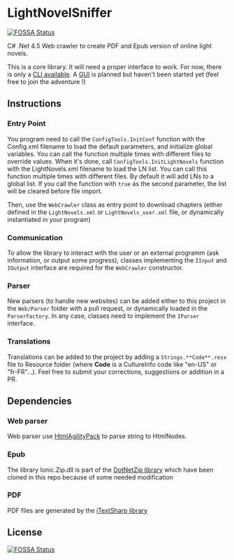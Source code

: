 # LightNovelSniffer
[![FOSSA Status](https://app.fossa.io/api/projects/git%2Bgithub.com%2FLightNovelSniffer%2FLightNovelSniffer.svg?type=shield)](https://app.fossa.io/projects/git%2Bgithub.com%2FLightNovelSniffer%2FLightNovelSniffer?ref=badge_shield)

C# .Net 4.5 Web crawler to create PDF and Epub version of online light novels.

This is a core library. It will need a proper interface to work. For now, there is only a [CLI available](https://github.com/JoshuaArus/LightNovelSniffer-CLI). A [GUI](https://github.com/JoshuaArus/LightNovelSniffer-GUI) is planned but haven't been started yet (feel free to join the adventure !)

## Instructions
### Entry Point
You program need to call the `ConfigTools.InitConf` function with the Config.xml filename to load the default parameters, and initialize global variables. You can call the function multiple times with different files to override values.
When it's done, call `ConfigTools.InitLightNovels` function with the LightNovels.xml filename to load the LN list. You can call this function multiple times with different files. By default it will add LNs to a global list. If you call the function with `true` as the second parameter, the list will be cleared before file import.

Then, use the `WebCrawler` class as entry point to download chapters (either defined in the `LightNovels.xml` or `LightNovels_user.xml` file, or dynamically instantiated in your program)

### Communication
To allow the library to interact with the user or an external programm (ask information, or output some progress), classes implementing the `IInput` and `IOutput` interface are required for the `WebCrawler` constructor.

### Parser
New parsers (to handle new websites) can be added either to this project in the `Web/Parser` folder with a pull request, or dynamically loaded in the `ParserFactory`.
In any case, classes need to implement the `IParser` interface.

### Translations
Translations can be added to the project by adding a `Strings.**Code**.resx` file to Resource folder (where **Code** is a CultureInfo code like "en-US" or "fr-FR"...). Feel free to submit your corrections, suggestions or addition in a PR.

## Dependencies
### Web parser
Web parser use [HtmlAgilityPack](https://www.nuget.org/packages/HtmlAgilityPack/1.4.9.5) to parse string to HtmlNodes.

### Epub
The library Ionic.Zip.dll is part of the [DotNetZip library](https://www.nuget.org/packages/DotNetZip/) which have been cloned in this repo because of some needed modification

### PDF
PDF files are generated by the [iTextSharp library](https://www.nuget.org/packages/iTextSharp/5.5.10)


## License
[![FOSSA Status](https://app.fossa.io/api/projects/git%2Bgithub.com%2FLightNovelSniffer%2FLightNovelSniffer.svg?type=large)](https://app.fossa.io/projects/git%2Bgithub.com%2FLightNovelSniffer%2FLightNovelSniffer?ref=badge_large)